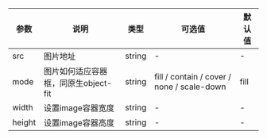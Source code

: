 |参数|说明|类型|可选值|默认值|
|----|----|----|----|----|
|src|图片地址|string|-|-|
|mode|图片如何适应容器框，同原生object-fit|string|fill / contain / cover / none / scale-down|fill|
|width|设置image容器宽度|string|-|-|
|height|设置image容器高度|string|-|-|
